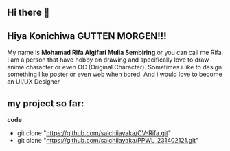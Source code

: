 ## Hi there 👋

## Hiya Konichiwa GUTTEN MORGEN!!! 

My name is **Mohamad Rifa Algifari Mulia Sembiring** or you can call me Rifa. I am a person that have hobby on drawing and specifically love to draw anime character or even OC (Original Character). Sometimes i like to design something like poster or even web when bored. And i would love to become an UI/UX Designer

## my project so far:
**code**
- git clone "https://github.com/saichiiayaka/CV-Rifa.git"
- git clone "https://github.com/saichiiayaka/PPWL_231402121.git"
